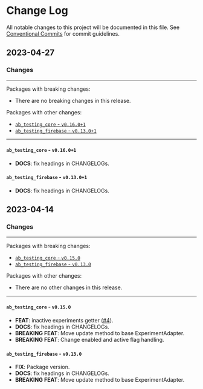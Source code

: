 # Change Log

All notable changes to this project will be documented in this file.
See [Conventional Commits](https://conventionalcommits.org) for commit guidelines.

## 2023-04-27

### Changes

---

Packages with breaking changes:

 - There are no breaking changes in this release.

Packages with other changes:

 - [`ab_testing_core` - `v0.16.0+1`](#ab_testing_core---v01601)
 - [`ab_testing_firebase` - `v0.13.0+1`](#ab_testing_firebase---v01301)

---

#### `ab_testing_core` - `v0.16.0+1`

 - **DOCS**: fix headings in CHANGELOGs.

#### `ab_testing_firebase` - `v0.13.0+1`

 - **DOCS**: fix headings in CHANGELOGs.


## 2023-04-14

### Changes

---

Packages with breaking changes:

 - [`ab_testing_core` - `v0.15.0`](#ab_testing_core---v0150)
 - [`ab_testing_firebase` - `v0.13.0`](#ab_testing_firebase---v0130)

Packages with other changes:

 - There are no other changes in this release.

---

#### `ab_testing_core` - `v0.15.0`

 - **FEAT**: inactive experiments getter ([#4](https://github.com/programmierbar/ab_testing/issues/4)).
 - **DOCS**: fix headings in CHANGELOGs.
 - **BREAKING** **FEAT**: Move update method to base ExperimentAdapter.
 - **BREAKING** **FEAT**: Change enabled and active flag handling.

#### `ab_testing_firebase` - `v0.13.0`

 - **FIX**: Package version.
 - **DOCS**: fix headings in CHANGELOGs.
 - **BREAKING** **FEAT**: Move update method to base ExperimentAdapter.

